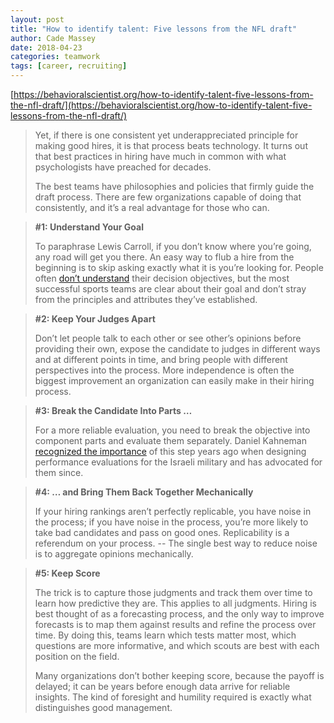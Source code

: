 ```yaml
---
layout: post
title: "How to identify talent: Five lessons from the NFL draft"
author: Cade Massey
date: 2018-04-23
categories: teamwork
tags: [career, recruiting]
---
```


[https://behavioralscientist.org/how-to-identify-talent-five-lessons-from-the-nfl-draft/](https://behavioralscientist.org/how-to-identify-talent-five-lessons-from-the-nfl-draft/)

> Yet, if there is one consistent yet underappreciated principle for making good hires, it is that process beats technology. It turns out that best practices in hiring have much in common with what psychologists have preached for decades.
>
> The best teams have philosophies and policies that firmly guide the draft process. There are few organizations capable of doing that consistently, and it’s a real advantage for those who can.

> **#1: Understand Your Goal**
>
> To paraphrase Lewis Carroll, if you don’t know where you’re going, any road will get you there. An easy way to flub a hire from the beginning is to skip asking exactly what it is you’re looking for. People often [don’t understand](https://pdfs.semanticscholar.org/61d4/5d630c511f714d5032d190a9c89d481f2f72.pdf) their decision objectives, but the most successful sports teams are clear about their goal and don’t stray from the principles and attributes they’ve established.

> **#2: Keep Your Judges Apart**
>
> Don’t let people talk to each other or see other’s opinions before providing their own, expose the candidate to judges in different ways and at different points in time, and bring people with different perspectives into the process. More independence is often the biggest improvement an organization can easily make in their hiring process.

> **#3: Break the Candidate Into Parts …**
>
> For a more reliable evaluation, you need to break the objective into component parts and evaluate them separately. Daniel Kahneman [recognized the importance](https://www.youtube.com/watch?v=BECqpJdvte8) of this step years ago when designing performance evaluations for the Israeli military and has advocated for them since.

> **#4: … and Bring Them Back Together Mechanically**
>
> If your hiring rankings aren’t perfectly replicable, you have noise in the process; if you have noise in the process, you’re more likely to take bad candidates and pass on good ones. Replicability is a referendum on your process. -- The single best way to reduce noise is to aggregate opinions mechanically. 

> **#5: Keep Score**
>
> The trick is to capture those judgments and track them over time to learn how predictive they are. This applies to all judgments. Hiring is best thought of as a forecasting process, and the only way to improve forecasts is to map them against results and refine the process over time. By doing this, teams learn which tests matter most, which questions are more informative, and which scouts are best with each position on the field.
>
> Many organizations don’t bother keeping score, because the payoff is delayed; it can be years before enough data arrive for reliable insights. The kind of foresight and humility required is exactly what distinguishes good management.
